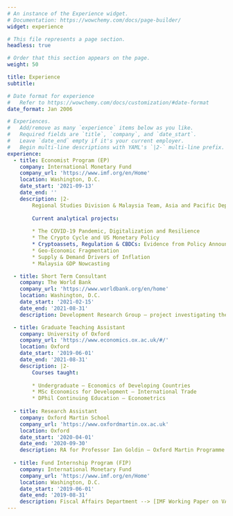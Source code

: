 ```yaml
---
# An instance of the Experience widget.
# Documentation: https://wowchemy.com/docs/page-builder/
widget: experience

# This file represents a page section.
headless: true

# Order that this section appears on the page.
weight: 50

title: Experience
subtitle:

# Date format for experience
#   Refer to https://wowchemy.com/docs/customization/#date-format
date_format: Jan 2006

# Experiences.
#   Add/remove as many `experience` items below as you like.
#   Required fields are `title`, `company`, and `date_start`.
#   Leave `date_end` empty if it's your current employer.
#   Begin multi-line descriptions with YAML's `|2-` multi-line prefix.
experience:
  - title: Economist Program (EP)
    company: International Monetary Fund
    company_url: 'https://www.imf.org/en/Home'
    location: Washington, D.C. 
    date_start: '2021-09-13'
    date_end: ''
    description: |2-
        Regional Studies Division & Malaysia Team, Asia and Pacific Department
        
        Current analytical projects:
        
        * The COVID-19 Pandemic, Digitalization and Resilience
        * The Crypto Cycle and US Monetary Policy
        * Cryptoassets, Regulation & CBDCs: Evidence from Policy Announcements
        * Geo-Economic Fragmentation
        * Supply & Demand Drivers of Inflation
        * Malaysia GDP Nowcasting

  - title: Short Term Consultant
    company: The World Bank
    company_url: 'https://www.worldbank.org/en/home'
    location: Washington, D.C. 
    date_start: '2021-02-15'
    date_end: '2021-08-31'
    description: Development Research Group — project investigating the impacts of industrial robotics on developing countries.

  - title: Graduate Teaching Assistant
    company: University of Oxford
    company_url: 'https://www.economics.ox.ac.uk/#/'
    location: Oxford
    date_start: '2019-06-01'
    date_end: '2021-08-31'
    description: |2-
        Courses taught:
        
        * Undergraduate — Economics of Developing Countries
        * MSc Economics for Development — International Trade
        * DPhil Continuing Education — Econometrics
        
  - title: Research Assistant
    company: Oxford Martin School
    company_url: 'https://www.oxfordmartin.ox.ac.uk'
    location: Oxford
    date_start: '2020-04-01'
    date_end: '2020-09-30'
    description: RA for Professor Ian Goldin — Oxford Martin Programme on Technological and Economic Change
        
  - title: Fund Internship Program (FIP)
    company: International Monetary Fund
    company_url: 'https://www.imf.org/en/Home'
    location: Washington, D.C.
    date_start: '2019-06-01'
    date_end: '2019-08-31'
    description: Fiscal Affairs Department --> [IMF Working Paper on VAT pass-through](https://www.imf.org/en/Publications/WP/Issues/2021/03/05/The-Role-of-Market-Structure-and-Timing-in-Determining-VAT-Pass-Through-50113)
---
```

